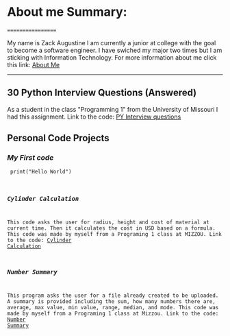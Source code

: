 # **About me Summary:**
    ================
My name is Zack Augustine I am currently a junior at college with the goal to become a software engineer. I have swiched my major two times but I am sticking with Information Technology.
For more information about me click this link: [About Me](https://github.com/zacka37/About-me--Full-Page-.git) 

---
 ## **30 Python Interview Questions (Answered)**
 As a student in the class "Programming 1" from the University of Missouri I had this assignment.
 Link to the code: [PY Interview questions](https://github.com/zacka37/Python-Interview-Questions.git)

## **Personal Code Projects**
 ### *My First code*
 <code> print("Hello World")

 ### *Cylinder Calculation*
 This code asks the user for radius, height and cost of material at current time. Then it calculates the cost in USD based on a formula. This code was made by myself from a Programing 1 class at MIZZOU.
 Link to the code: [Cylinder Calculation](https://github.com/zacka37/Cylinder-Material-Cost-Calculator.git)

 ### *Number Summary*
This program asks the user for a file already created to be uploaded. A summary is provided including the sum, how many numbers there are, average, max value, min value, range, median, and mode. This code was made by myself from a Programing 1 class at Mizzou.
Link to the code: [Number Summary](https://github.com/zacka37/Number-Summary.git)